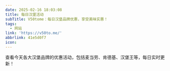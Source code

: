 ```yaml
---
date: 2025-02-16 18:03:08
title: 每日汉堡活动
subTitle: V50tome：每日汉堡品牌优惠，享受美味实惠！
tags:
  - 网站
link: 'https://v50to.me/'
abbrlink: 41e5d0f7
icon:
---
```


查看今天各大汉堡品牌的优惠活动，包括麦当劳、肯德基、汉堡王等，每日实时更新！